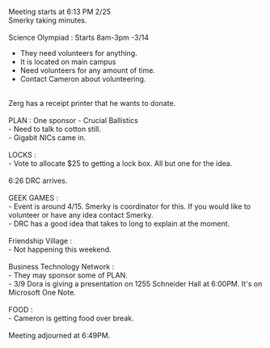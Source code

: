 Meeting starts at 6:13 PM 2/25 <br />
Smerky taking minutes. <br />
 <br />
Science Olympiad : Starts 8am-3pm -3/14 <br />
- They need volunteers for anything. <br />
- It is located on main campus <br />
- Need volunteers for any amount of time. <br />
- Contact Cameron about volunteering. <br />
 <br />
Zerg has a receipt printer that he wants to donate. <br />
 <br />
PLAN : One sponsor - Crucial Ballistics <br />
- Need to talk to cotton still. <br />
- Gigabit NICs came in. <br />
 <br />
LOCKS : <br />
- Vote to allocate $25 to getting a lock box. All but one for the idea. <br />
 <br />
6:26 DRC arrives. <br />
 <br />
GEEK GAMES : <br />
- Event is around 4/15. Smerky is coordinator for this. If you would like to volunteer or have any idea contact Smerky. <br />
- DRC has a good idea that takes to long to explain at the moment. <br />
 <br />
Friendship Village : <br />
- Not happening this weekend. <br />
 <br />
Business Technology Network : <br />
- They may sponsor some of PLAN. <br />
- 3/9 Dora is giving a presentation on 1255 Schneider Hall at 6:00PM. It's on Microsoft One Note. <br />
 <br />
FOOD : <br />
- Cameron is getting food over break. <br />
 <br />
Meeting adjourned at 6:49PM.